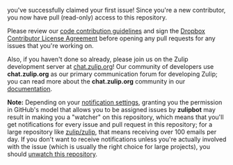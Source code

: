 you've successfully claimed your first issue! Since you're a new contributor, you now have pull (read-only) access to this repository.

Please review our [code contribution guidelines](http://zulip.readthedocs.io/en/latest/index.html#code-docs) and sign the [Dropbox Contributor License Agreement](https://opensource.dropbox.com/cla/) before opening any pull requests for any issues that you're working on.

Also, if you haven't done so already, please join us on the Zulip development server at [chat.zulip.org](https://chat.zulip.org/)! Our community of developers use **chat.zulip.org** as our primary communication forum for developing Zulip; you can read more about the **chat.zulip.org** community in our [documentation](http://zulip.readthedocs.io/en/latest/chat-zulip-org.html).

**Note:** Depending on your [notification settings](https://github.com/settings/notifications), granting you the permission in GitHub's model that allows you to be assigned issues by **zulipbot** may result in making you a "watcher" on this repository, which means that you'll get notifications for every issue and pull request in this repository; for a large repository like [zulip/zulip](https://github.com/zulip/zulip), that means receiving over 100 emails per day. If you don't want to receive notifications unless you're actually involved with the issue (which is usually the right choice for large projects), you should [unwatch this repository](https://help.github.com/articles/unwatching-repositories/).